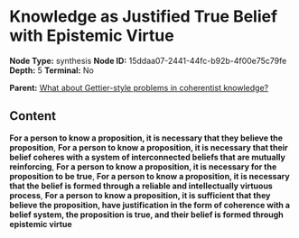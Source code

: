 # Knowledge as Justified True Belief with Epistemic Virtue

**Node Type:** synthesis
**Node ID:** 15ddaa07-2441-44fc-b92b-4f00e75c79fe
**Depth:** 5
**Terminal:** No

**Parent:** [What about Gettier-style problems in coherentist knowledge?](what-about-gettier-style-problems-in-coherentist-knowledge-antithesis-53ae88c2-95b8-424c-905d-8af35a6df934.md)

## Content

**For a person to know a proposition, it is necessary that they believe the proposition**, **For a person to know a proposition, it is necessary that their belief coheres with a system of interconnected beliefs that are mutually reinforcing**, **For a person to know a proposition, it is necessary for the proposition to be true**, **For a person to know a proposition, it is necessary that the belief is formed through a reliable and intellectually virtuous process**, **For a person to know a proposition, it is sufficient that they believe the proposition, have justification in the form of coherence with a belief system, the proposition is true, and their belief is formed through epistemic virtue**
